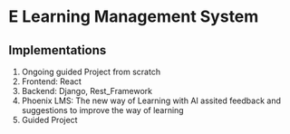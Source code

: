 # E Learning Management System
## Implementations
1. Ongoing guided Project from scratch
2. Frontend: React
3. Backend: Django, Rest_Framework
4. Phoenix LMS: The new way of Learning with AI assited feedback and suggestions to improve the way of learning
5. Guided Project
